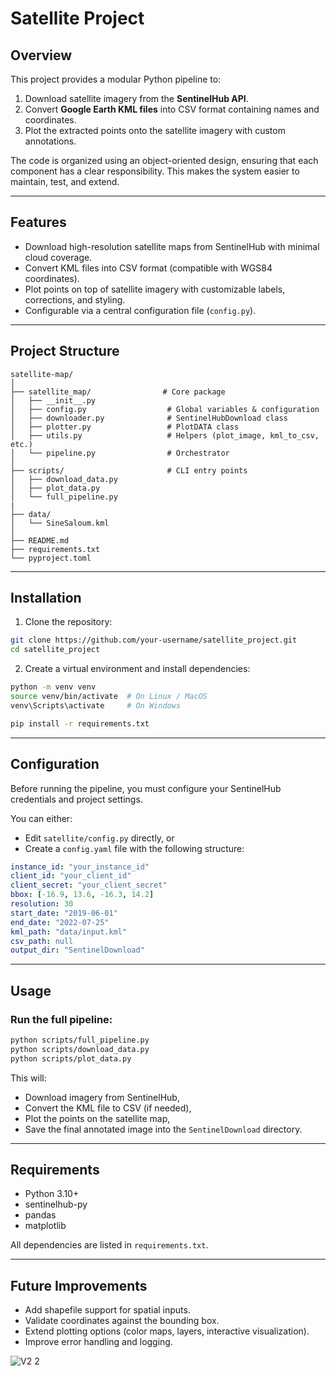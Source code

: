 # Satellite Project

## Overview

This project provides a modular Python pipeline to:

1. Download satellite imagery from the **SentinelHub API**.
2. Convert **Google Earth KML files** into CSV format containing names and coordinates.
3. Plot the extracted points onto the satellite imagery with custom annotations.

The code is organized using an object-oriented design, ensuring that each component has a clear responsibility. This makes the system easier to maintain, test, and extend.

---

## Features

* Download high-resolution satellite maps from SentinelHub with minimal cloud coverage.
* Convert KML files into CSV format (compatible with WGS84 coordinates).
* Plot points on top of satellite imagery with customizable labels, corrections, and styling.
* Configurable via a central configuration file (`config.py`).

---

## Project Structure

```
satellite-map/
│
├── satellite_map/                # Core package
│   ├── __init__.py
│   ├── config.py                  # Global variables & configuration
│   ├── downloader.py              # SentinelHubDownload class
│   ├── plotter.py                 # PlotDATA class
│   ├── utils.py                   # Helpers (plot_image, kml_to_csv, etc.)
│   └── pipeline.py                # Orchestrator
│
├── scripts/                       # CLI entry points
│   ├── download_data.py
│   ├── plot_data.py
│   └── full_pipeline.py
|
├── data/
│   └── SineSaloum.kml
│
├── README.md
├── requirements.txt
└── pyproject.toml
```

---

## Installation

1. Clone the repository:

```bash
git clone https://github.com/your-username/satellite_project.git
cd satellite_project
```

2. Create a virtual environment and install dependencies:

```bash
python -m venv venv
source venv/bin/activate  # On Linux / MacOS
venv\Scripts\activate     # On Windows

pip install -r requirements.txt
```

---

## Configuration

Before running the pipeline, you must configure your SentinelHub credentials and project settings.

You can either:

* Edit `satellite/config.py` directly, or
* Create a `config.yaml` file with the following structure:

```yaml
instance_id: "your_instance_id"
client_id: "your_client_id"
client_secret: "your_client_secret"
bbox: [-16.9, 13.6, -16.3, 14.2]
resolution: 30
start_date: "2019-06-01"
end_date: "2022-07-25"
kml_path: "data/input.kml"
csv_path: null
output_dir: "SentinelDownload"
```

---

## Usage

### Run the full pipeline:

```bash
python scripts/full_pipeline.py
python scripts/download_data.py
python scripts/plot_data.py
```

This will:

* Download imagery from SentinelHub,
* Convert the KML file to CSV (if needed),
* Plot the points on the satellite map,
* Save the final annotated image into the `SentinelDownload` directory.

---

## Requirements

* Python 3.10+
* sentinelhub-py
* pandas
* matplotlib

All dependencies are listed in `requirements.txt`.

---

## Future Improvements

* Add shapefile support for spatial inputs.
* Validate coordinates against the bounding box.
* Extend plotting options (color maps, layers, interactive visualization).
* Improve error handling and logging.

![V2 2](https://user-images.githubusercontent.com/110732997/220370356-804d294e-cd22-4a8b-aaeb-c1270a721d2c.png)
